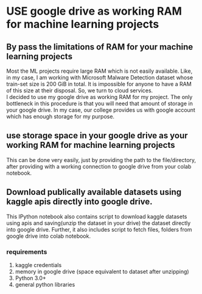 # USE google drive as working RAM for machine learning projects

## By pass the limitations of RAM for your machine learning projects
Most the ML projects require large RAM which is not easily available. Like, in my case, I am working with Microsoft Malware Detection dataset whose train-set size is 200 GiB in total. It is impossible for anyone to have a RAM of this size at their disposal. So, we turn to cloud services. <br>
I decided to use my google drive as working RAM for my project. The only bottleneck in this procedure is that you will need that amount of storage in your google drive. In my case, our college provides us with google account which has enough storage for my purpose. 

## use storage space in your google drive as your working RAM for machine learning projects
This can be done very easily, just by providing the path to the file/directory, after providing with a working connection to google drive from your colab notebook.

## Download publically available datasets using kaggle apis directly into google drive.
This IPython notebook also contains script to download kaggle datasets using apis and saving(unzip the dataset in your drive) the dataset directly into google drive. Further, it also includes script to fetch files, folders from google drive into colab notebook. 

### requirements
1. kaggle credentials
2. memory in google drive (space equivalent to dataset after unzipping)
3. Python 3.0+
4. general python libraries

